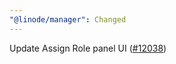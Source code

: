 ```yaml
---
"@linode/manager": Changed
---
```


Update Assign Role panel UI ([#12038](https://github.com/linode/manager/pull/12038))

